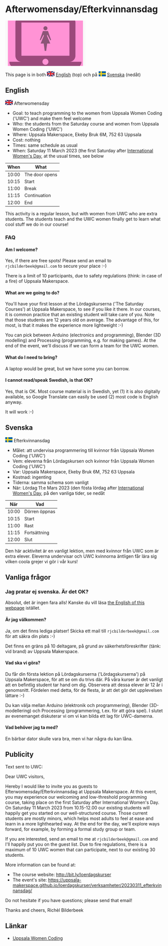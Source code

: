 # Afterwomensday/Efterkvinnansdag

![](uwc_25.png)

This page is in both ![UK flag](uk_flag_24_x_16.png) [English](#english) (top)
och på ![Swedish flag](sv_flag_23_x_16.png) [Svenska](#svenska) (nedåt)

## English

![UK flag](uk_flag_24_x_16.png) Afterwomensday

* Goal: to teach programming to the women from Uppsala Women Coding ('UWC')
   and make them feel welcome
* Who: the students from the Saturday course and women from Uppsala Women Coding ('UWC')
* Where: Uppsala Makerspace, Ekeby Bruk 6M, 752 63 Uppsala
* Cost: nothing
* Times: same schedule as usual
* When: Saturday 11 March 2023 (the first Saturday after [International Women's Day](https://en.wikipedia.org/wiki/International_Women%27s_Day), at the usual times, see below

When | What
-----|------------
10:00|The door opens
10:15|Start
11:00|Break
11:15|Continuation
12:00|End

This activity is a regular lesson,
but with women from UWC who are extra students.
The students teach and the UWC women finally get to learn
what cool stuff we do in our course!

### FAQ

#### Am I welcome?

Yes, if there are free spots!
Please send an email to `rjcbilderbeek@gmail.com` to secure your place :-)

There is a limit of 10 participants,
due to safety regulations (think: in case of a fire)
of Uppsala Makerspace.

#### What are we going to do?

You'll have your first lesson at the Lördagskurserna ('The Saturday Courses')
at Uppsala Makerspace, to see if you like it there.
In our courses, it is common practice that an existing student will take
care of you. Note that those students are 12 years old on average.
The advantage of this, for most, is that it makes
the experience more lightweight :-)

You can pick between Arduino (electronics and programming),
Blender (3D modelling) and Processing (programming, e.g. for making games).
At the end of the event, we'll discuss if we can form a team for the UWC women.

#### What do I need to bring?

A laptop would be great, but we have some you can borrow.

#### I cannot read/speak Swedish, is that OK?

Yes, that is OK. Most course material is in Swedish, yet (1) it is also digitally available, so Google Translate can easily be used (2) most code is English anyway.

It will work :-)

## Svenska

![Swedish flag](sv_flag_23_x_16.png) Efterkvinnansdag

* Målet: att undervisa programmering till kvinnor från Uppsala Women Coding ('UWC')
* Vem: eleverna från Lördagskursen och kvinnor från Uppsala Women Coding ('UWC')
* Var: Uppsala Makerspace, Ekeby Bruk 6M, 752 63 Uppsala
* Kostnad: ingenting
* Tiderna: samma schema som vanligt
* När: Lördag 11:e Mars 2023 (den fösta lördag after [International Women's Day](https://en.wikipedia.org/wiki/International_Women%27s_Day), på den vanliga tider, se nedåt

När  |Vad
-----|------------
10:00|Dörren öppnas
10:15|Start
11:00|Rast
11:15|Fortsättning
12:00|Slut

Den här acktivitet är en vanligt lektion,
men med kvinnor från UWC som är extra elever.
Eleverna undervisar och UWC kvinnorna äntligen får lära sig
vilken coola grejer vi gör i vår kurs!

## Vanliga frågor

### Jag pratar ej svenska. Är det OK?

Absolut, det är ingen fara alls! Kanske du vill läsa [the English of this webpage](#english) istället.

#### Är jag välkommen?

Ja, om det finns lediga platser!
Skicka ett mail till `rjcbilderbeek@gmail.com` för att säkra din plats :-)

Det finns en gräns på 10 deltagare,
på grund av säkerhetsföreskrifter (tänk: vid brand)
av Uppsala Makerspace.

#### Vad ska vi göra?

Du får din första lektion på Lördagskurserna ('Lördagskurserna')
på Uppsala Makerspace, för att se om du trivs där.
På våra kurser är det vanligt att en befintlig student tar
hand om dig. Observera att dessa elever är 12 år i genomsnitt.
Fördelen med detta, för de flesta, är att det gör det
upplevelsen lättare :-)

Du kan välja mellan Arduino (elektronik och programmering),
Blender (3D-modellering) och Processing (programmering, t.ex. för att göra spel).
I slutet av evenemanget diskuterar vi om vi kan bilda ett lag för UWC-damerna.

#### Vad behöver jag ta med?

En bärbar dator skulle vara bra, men vi har några du kan låna.

## Publicity

Text sent to UWC:

Dear UWC visitors,

Hereby I would like to invite you as guests
to Efterwomensday/Efterkvinnansdag at Uppsala Makerspace.
At this event, you may experience our welcoming and low-threshold programming course,
taking place on the first Saturday after International Women's Day.
On Saturday 11 March 2023 from 10.15-12.00 our existing
students will happily get you started on our well-structured course.
Those current students are mostly minors, which helps most adults
to feel at ease and learn in a more lighthearted way.
At the end for the day, we'll explore ways forward, for example,
by forming a formal study group or team.

If you are interested, send an email to me at `rjcbilderbeek@gmail.com`
and I'll happily put you on the guest list.
Due to fire regulations, there is a maximum of 10 UWC women that can participate,
next to our existing 30 students.

More information can be found at:

* The course website: <http://bit.ly/loerdagskurser>
* The event's site: <https://uppsala-makerspace.github.io/loerdagskurser/verksamheter/20230311_efterkvinnansdag/>

Do not hesitate if you have questions; please send that email!

Thanks and cheers, Richèl Bilderbeek

## Länkar

* [Uppsala Women Coding](https://www.meetup.com/Uppsala-Women-Coding-Beginners-welcome)
